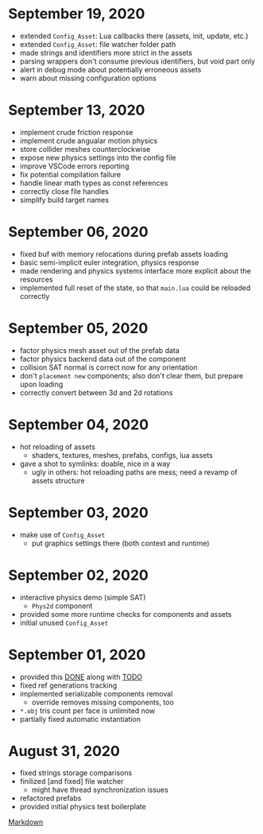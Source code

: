 # September 19, 2020
- extended `Config_Asset`: Lua callbacks there (assets, init, update, etc.)
- extended `Config_Asset`: file watcher folder path
- made strings and identifiers more strict in the assets
- parsing wrappers don't consume previous identifiers, but void part only
- alert in debug mode about potentially erroneous assets
- warn about missing configuration options

# September 13, 2020
- implement crude friction response
- implement crude angualar motion physics
- store collider meshes counterclockwise
- expose new physics settings into the config file
- improve VSCode errors reporting
- fix potential compilation failure
- handle linear math types as const references
- correctly close file handles
- simplify build target names

# September 06, 2020
- fixed buf with memory relocations during prefab assets loading
- basic semi-implicit euler integration, physics response
- made rendering and physics systems interface more explicit about the resources
- implemented full reset of the state, so that `main.lua` could be reloaded correctly

# September 05, 2020
- factor physics mesh asset out of the prefab data
- factor physics backend data out of the component
- collision SAT normal is correct now for any orientation
- don't `placement new` components; also don't clear them, but prepare upon loading
- correctly convert between 3d and 2d rotations

# September 04, 2020
- hot reloading of assets
  - shaders, textures, meshes, prefabs, configs, lua assets
- gave a shot to symlinks: doable, nice in a way
  - ugly in others: hot reloading paths are mess; need a revamp of assets structure

# September 03, 2020
- make use of `Config_Asset`
  - put graphics settings there (both context and runtime)

# September 02, 2020
- interactive physics demo (simple SAT)
  - `Phys2d` component
- provided some more runtime checks for components and assets
- initial unused `Config_Asset`

# September 01, 2020
- provided this [DONE](DONE.md) along with [TODO](TODO.md)
- fixed ref generations tracking
- implemented serializable components removal
  - override removes missing components, too
- `*.obj` tris count per face is unlimited now
- partially fixed automatic instantiation

# August 31, 2020
- fixed strings storage comparisons
- finilized [and fixed] file watcher
  - might have thread synchronization issues
- refactored prefabs
- provided initial physics test boilerplate

[Markdown](https://www.markdownguide.org/basic-syntax/)
